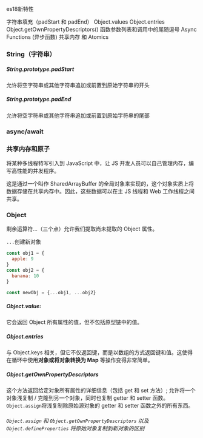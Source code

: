 es18新特性

字符串填充（padStart 和 padEnd）
Object.values
Object.entries
Object.getOwnPropertyDescriptors()
函数参数列表和调用中的尾随逗号
Async Functions (异步函数)
共享内存 和 Atomics


### String（字符串）

##### String.prototype.padStart
允许将空字符串或其他字符串追加或前置到原始字符串的开头
##### String.prototype.padEnd
允许将空字符串或其他字符串追加或前置到原始字符串的尾部


### async/await


### 共享内存和原子
将某种多线程特写引入到 JavaScript 中，让 JS 开发人员可以自己管理内存，编写高性能的并发程序。

这是通过一个叫作 SharedArrayBuffer 的全局对象来实现的，这个对象实质上将数据存储在共享内存中。因此，这些数据可以在主 JS 线程和 Web 工作线程之间共享。


### Object

剩余运算符...（三个点）允许我们提取尚未提取的 Object 属性。

`...`创建新对象

```js
const obj1 = {
  apple: 9
}
const obj2 = {
  banana: 10
}

const newObj = {...obj1, ...obj2}
```


##### Object.value:
它会返回 Object 所有属性的值，但不包括原型链中的值。

##### Object.entries
与 Object.keys 相关，但它不仅返回键，而是以数组的方式返回键和值。这使得在循环中使用**对象或将对象转换为 Map** 等操作变得非常简单。

##### Object.getOwnPropertyDescriptors
这个方法返回给定对象所有属性的详细信息（包括 get 和 set 方法）;
允许将一个对象浅复制 / 克隆到另一个对象，同时也复制 getter 和 setter 函数。
`Object.assign`将浅复制除原始源对象的 getter 和 setter 函数之外的所有东西。

###### `Object.assign` 和 `Object.getOwnPropertyDescriptors` 以及 `Object.defineProperties` 将原始对象复制到新对象的区别



